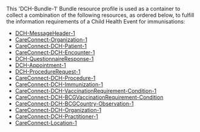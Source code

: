 This 'DCH-Bundle-1' Bundle resource profile is used as a container to collect a combination of the following resources, as ordered below, to fulfill the information requirements of a Child Health Event for immunisations:

- [DCH-MessageHeader-1]
- [CareConnect-Organization-1]
- [CareConnect-DCH-Patient-1]
- [CareConnect-DCH-Encounter-1]
- [DCH-QuestionnaireResponse-1]
- [DCH-Appointment-1]
- [DCH-ProcedureRequest-1]
- [CareConnect-DCH-Procedure-1]
- [CareConnect-DCH-Immunization-1]
- [CareConnect-DCH-VaccinationRequirement-Condition-1]
- [CareConnect-DCH-BCGVaccinationRequirement-Condition]
- [CareConnect-DCH-BCGCountry-Observation-1]
- [CareConnect-DCH-Organization-1]
- [CareConnect-DCH-Practitioner-1]
- [CareConnect-Location-1]


[DCH-MessageHeader-1]:dch-messageheader-1.html
[CareConnect-Organization-1]:careconnect-organization-1.html
[CareConnect-DCH-Patient-1]:careconnect-dch-patient-1.html
[CareConnect-DCH-Encounter-1]:careconnect-dch-encounter-1.html
[DCH-QuestionnaireResponse-1]:dch-questionnaireresponse-1.html
[CareConnect-DCH-Immunization-1]:careconnect-dch-immunization-1.html
[DCH-Appointment-1]:dch-appointment-1.html
[CareConnect-DCH-Procedure-1]:careconnect-dch-procedure-1.html
[DCH-ProcedureRequest-1]:dch-procedurerequest-1.html
[CareConnect-DCH-Organization-1]:careconnect-dch-organization-1.html
[CareConnect-DCH-Practitioner-1]:careconnect-dch-practitioner-1.html
[CareConnect-Location-1]:careconnect-location-1.html
[CareConnect-DCH-VaccinationRequirement-Condition-1]:careconnect-dch-vaccinationrequirement-condition-1.html
[CareConnect-DCH-BCGVaccinationRequirement-Condition]:careconnect-dch-bcgvaccinationrequirement-condition-1.html
[CareConnect-DCH-BCGCountry-Observation-1]:careconnect-dch-bcgcountry-observation-1.html